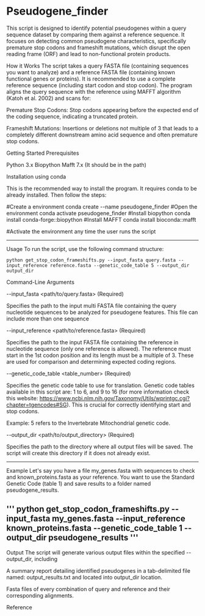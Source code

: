 # Pseudogene_finder

This script is designed to identify potential pseudogenes within a query sequence dataset by comparing them against a reference sequence. It focuses on detecting common pseudogene characteristics, specifically premature stop codons and frameshift mutations, which disrupt the open reading frame (ORF) and lead to non-functional protein products.

How it Works
The script takes a query FASTA file (containing sequences you want to analyze) and a reference FASTA file (containing known functional genes or proteins). It is recommended to use a complete reference sequence (including start codon and stop codon). The program aligns the query sequence with the reference using MAFFT algorithm (Katoh et al. 2002) and scans for:

Premature Stop Codons: Stop codons appearing before the expected end of the coding sequence, indicating a truncated protein.

Frameshift Mutations: Insertions or deletions not multiple of 3 that leads to a completely different downstream amino acid sequence and often premature stop codons.

Getting Started
Prerequisites

Python 3.x
Biopython 
Mafft 7.x (It should be in the path)

Installation using conda

This is the recommended way to install the program. It requires conda to be already installed. Then follow the steps:

#Create a environment
conda create --name pseudogene_finder
#Open the environment
conda activate pseudogene_finder
#Install biopython 
conda install conda-forge::biopython
#Install MAFFT
conda install bioconda::mafft

#Activate the environment any time the user runs the script

---
Usage
To run the script, use the following command structure:

```
python get_stop_codon_frameshifts.py --input_fasta query.fasta --input_reference reference.fasta --genetic_code_table 5 --output_dir output_dir
```

Command-Line Arguments

--input_fasta <path/to/query.fasta> (Required)

Specifies the path to the input multi FASTA file containing the query nucleotide sequences to be analyzed for pseudogene features. This file can include more than one sequence

--input_reference <path/to/reference.fasta> (Required)

Specifies the path to the input FASTA file containing the reference in nucleotide sequence (only one reference is allowed). The reference must start in the 1st codon position and its length must be a multiple of 3. These are used for comparison and determining expected coding regions.

--genetic_code_table <table_number> (Required)

Specifies the genetic code table to use for translation. Genetic code tables available in this script are: 1 to 6, and 9 to 16 (for more information check this website: https://www.ncbi.nlm.nih.gov/Taxonomy/Utils/wprintgc.cgi?chapter=tgencodes#SG). This is crucial for correctly identifying start and stop codons.

Example: 5 refers to the Invertebrate Mitochondrial genetic code.

--output_dir <path/to/output_directory> (Required)

Specifies the path to the directory where all output files will be saved. The script will create this directory if it does not already exist.

---
Example
Let's say you have a file my_genes.fasta with sequences to check and known_proteins.fasta as your reference. You want to use the Standard Genetic Code (table 1) and save results to a folder named pseudogene_results.

'''
python get_stop_codon_frameshifts.py --input_fasta my_genes.fasta --input_reference known_proteins.fasta --genetic_code_table 1 --output_dir pseudogene_results
'''
---
Output
The script will generate various output files within the specified --output_dir, including

A summary report detailing identified pseudogenes in a tab-delimited file named: output_results.txt and located into output_dir location.

Fasta files of every combination of query and reference and their corresponding alignments.

Reference

